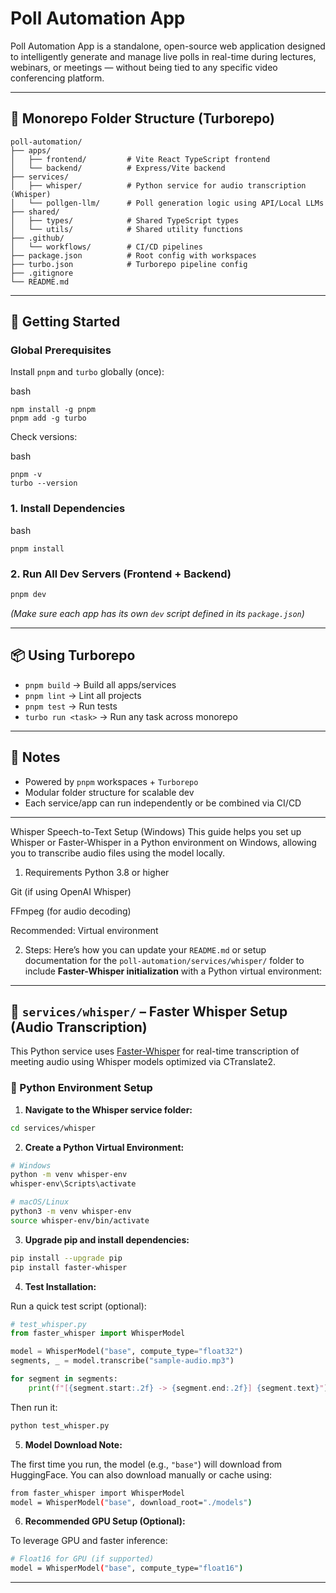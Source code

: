 # Poll Automation App

Poll Automation App is a standalone, open-source web application designed to intelligently generate and manage live polls in real-time during lectures, webinars, or meetings — without being tied to any specific video conferencing platform.

---

## 📁 Monorepo Folder Structure (Turborepo)

```
poll-automation/
├── apps/
│   ├── frontend/         # Vite React TypeScript frontend
│   └── backend/          # Express/Vite backend
├── services/
│   ├── whisper/          # Python service for audio transcription (Whisper)
│   └── pollgen-llm/      # Poll generation logic using API/Local LLMs
├── shared/
│   ├── types/            # Shared TypeScript types
│   └── utils/            # Shared utility functions
├── .github/
│   └── workflows/        # CI/CD pipelines
├── package.json          # Root config with workspaces
├── turbo.json            # Turborepo pipeline config
├── .gitignore
└── README.md

```

---

## 🚀 Getting Started

### Global Prerequisites

Install `pnpm` and `turbo` globally (once):

bash
```
npm install -g pnpm
pnpm add -g turbo
```
Check versions:

bash
```
pnpm -v
turbo --version
```

### 1. Install Dependencies


bash
```
pnpm install
```

### 2. Run All Dev Servers (Frontend + Backend)

```bash
pnpm dev
```

*(Make sure each app has its own `dev` script defined in its `package.json`)*

---

## 📦 Using Turborepo

* `pnpm build` → Build all apps/services
* `pnpm lint` → Lint all projects
* `pnpm test` → Run tests
* `turbo run <task>` → Run any task across monorepo

---

## 📌 Notes

* Powered by `pnpm` workspaces + `Turborepo`
* Modular folder structure for scalable dev
* Each service/app can run independently or be combined via CI/CD
---
Whisper Speech-to-Text Setup (Windows)
This guide helps you set up Whisper or Faster-Whisper in a Python environment on Windows, allowing you to transcribe audio files using the model locally.

1. Requirements
Python 3.8 or higher

Git (if using OpenAI Whisper)

FFmpeg (for audio decoding)

Recommended: Virtual environment

2. Steps:
   Here’s how you can update your `README.md` or setup documentation for the `poll-automation/services/whisper/` folder to include **Faster-Whisper initialization** with a Python virtual environment:

---

## 🧠 `services/whisper/` – Faster Whisper Setup (Audio Transcription)

This Python service uses [Faster-Whisper](https://github.com/guillaumekln/faster-whisper) for real-time transcription of meeting audio using Whisper models optimized via CTranslate2.

### 🔧 Python Environment Setup

1. **Navigate to the Whisper service folder:**

```bash
cd services/whisper
```

2. **Create a Python Virtual Environment:**

```bash
# Windows
python -m venv whisper-env
whisper-env\Scripts\activate

# macOS/Linux
python3 -m venv whisper-env
source whisper-env/bin/activate
```

3. **Upgrade pip and install dependencies:**

```bash
pip install --upgrade pip
pip install faster-whisper
```

4. **Test Installation:**

Run a quick test script (optional):

```python
# test_whisper.py
from faster_whisper import WhisperModel

model = WhisperModel("base", compute_type="float32")
segments, _ = model.transcribe("sample-audio.mp3")

for segment in segments:
    print(f"[{segment.start:.2f} -> {segment.end:.2f}] {segment.text}")
```

Then run it:

```bash
python test_whisper.py
```

5. **Model Download Note:**

The first time you run, the model (e.g., `"base"`) will download from HuggingFace. You can also download manually or cache using:

```bash
from faster_whisper import WhisperModel
model = WhisperModel("base", download_root="./models")
```

6. **Recommended GPU Setup (Optional):**

To leverage GPU and faster inference:

```bash
# Float16 for GPU (if supported)
model = WhisperModel("base", compute_type="float16")
```

---


